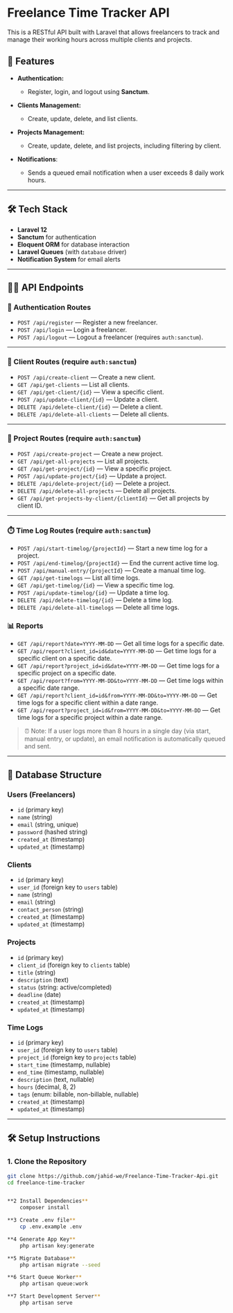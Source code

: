 # Freelance Time Tracker API

This is a RESTful API built with Laravel that allows freelancers to track and manage their working hours across multiple clients and projects.

## 🚀 Features

- **Authentication:**
  - Register, login, and logout using **Sanctum**.
  
- **Clients Management:**
  - Create, update, delete, and list clients.

- **Projects Management:**
  - Create, update, delete, and list projects, including filtering by client.

- **Notifications**:
  - Sends a queued email notification when a user exceeds 8 daily work hours.

---

## 🛠️ Tech Stack

- **Laravel 12**
- **Sanctum** for authentication
- **Eloquent ORM** for database interaction
- **Laravel Queues** (with `database` driver)
- **Notification System** for email alerts

---

## 🧑‍💻 API Endpoints

### 🔐 Authentication Routes

- `POST /api/register` — Register a new freelancer.
- `POST /api/login` — Login a freelancer.
- `POST /api/logout` — Logout a freelancer (requires `auth:sanctum`).

---

### 👤 Client Routes (require `auth:sanctum`)

- `POST /api/create-client` — Create a new client.
- `GET /api/get-clients` — List all clients.
- `GET /api/get-client/{id}` — View a specific client.
- `POST /api/update-client/{id}` — Update a client.
- `DELETE /api/delete-client/{id}` — Delete a client.
- `DELETE /api/delete-all-clients` — Delete all clients.

---

### 📁 Project Routes (require `auth:sanctum`)

- `POST /api/create-project` — Create a new project.
- `GET /api/get-all-projects` — List all projects.
- `GET /api/get-project/{id}` — View a specific project.
- `POST /api/update-project/{id}` — Update a project.
- `DELETE /api/delete-project/{id}` — Delete a project.
- `DELETE /api/delete-all-projects` — Delete all projects.
- `GET /api/get-projects-by-client/{clientId}` — Get all projects by client ID.

---

### ⏱️ Time Log Routes (require `auth:sanctum`)

- `POST /api/start-timelog/{projectId}` — Start a new time log for a project.
- `POST /api/end-timelog/{projectId}` — End the current active time log.
- `POST /api/manual-entry/{projectId}` — Create a manual time log.
- `GET /api/get-timelogs` — List all time logs.
- `GET /api/get-timelog/{id}` — View a specific time log.
- `POST /api/update-timelog/{id}` — Update a time log.
- `DELETE /api/delete-timelog/{id}` — Delete a time log.
- `DELETE /api/delete-all-timelogs` — Delete all time logs.

### 📊 Reports

- `GET /api/report?date=YYYY-MM-DD` — Get all time logs for a specific date.
- `GET /api/report?client_id=id&date=YYYY-MM-DD` — Get time logs for a specific client on a specific date.
- `GET /api/report?project_id=id&date=YYYY-MM-DD` — Get time logs for a specific project on a specific date.
- `GET /api/report?from=YYYY-MM-DD&to=YYYY-MM-DD` — Get time logs within a specific date range.
- `GET /api/report?client_id=id&from=YYYY-MM-DD&to=YYYY-MM-DD` — Get time logs for a specific client within a date range.
- `GET /api/report?project_id=id&from=YYYY-MM-DD&to=YYYY-MM-DD` — Get time logs for a specific project within a date range.

> ⏰ Note: If a user logs more than 8 hours in a single day (via start, manual entry, or update), an email notification is automatically queued and sent.


---

## 🧱 Database Structure

### Users (Freelancers)
- `id` (primary key)
- `name` (string)
- `email` (string, unique)
- `password` (hashed string)
- `created_at` (timestamp)
- `updated_at` (timestamp)

### Clients
- `id` (primary key)
- `user_id` (foreign key to `users` table)
- `name` (string)
- `email` (string)
- `contact_person` (string)
- `created_at` (timestamp)
- `updated_at` (timestamp)

### Projects
- `id` (primary key)
- `client_id` (foreign key to `clients` table)
- `title` (string)
- `description` (text)
- `status` (string: active/completed)
- `deadline` (date)
- `created_at` (timestamp)
- `updated_at` (timestamp)

### Time Logs
- `id` (primary key)
- `user_id` (foreign key to `users` table)
- `project_id` (foreign key to `projects` table)
- `start_time` (timestamp, nullable)
- `end_time` (timestamp, nullable)
- `description` (text, nullable)
- `hours` (decimal, 8, 2)
- `tags` (enum: billable, non-billable, nullable)
- `created_at` (timestamp)
- `updated_at` (timestamp)

---

## 🛠️ Setup Instructions

### 1. Clone the Repository

```bash
git clone https://github.com/jahid-we/Freelance-Time-Tracker-Api.git
cd freelance-time-tracker


**2 Install Dependencies**
    composer install

**3 Create .env file**
    cp .env.example .env

**4 Generate App Key**
    php artisan key:generate

**5 Migrate Database**
    php artisan migrate --seed

**6 Start Queue Worker**
    php artisan queue:work

**7 Start Development Server**
    php artisan serve


